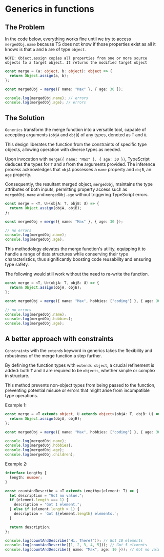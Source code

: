 # Generics in functions

## The Problem

In the code below, everything works fine until we try to access `mergedObj.name` because TS does not know if those properties exist as all it knows is that `a` and `b` are of type `object`.

`NOTE: Object.assign copies all properties from one or more source objects to a target object. It returns the modified target object`

```ts
const merge = (a: object, b: object): object => {
  return Object.assign(a, b);
};

const mergedObj = merge({ name: "Max" }, { age: 30 });

console.log(mergedObj.name); // errors
console.log(mergedObj.age); // errors
```

## The Solution

`Generics` transform the merge function into a versatile tool, capable of accepting arguments (`objA` and `objB`) of any types, denoted as `T` and `U`.

This design liberates the function from the constraints of specific type objects, allowing operation with diverse types as needed.

Upon invocation with `merge({ name: "Max" }, { age: 30 })`, TypeScript deduces the types for `T` and `U` from the arguments provided. The inference process acknowledges that `objA` possesses a `name` property and `objB`, an `age` property.

Consequently, the resultant merged object, `mergedObj`, maintains the type attributes of both inputs, permitting property access such as `mergedObj.name` and `mergedObj.age` without triggering TypeScript errors.

```ts
const merge = <T, U>(objA: T, objB: U) => {
  return Object.assign(objA, objB);
};

const mergedObj = merge({ name: "Max" }, { age: 30 });

// no errors
console.log(mergedObj.name);
console.log(mergedObj.age);
```

This methodology elevates the merge function's utility, equipping it to handle a range of data structures while conserving their type characteristics, thus significantly boosting code reusability and ensuring type safety.

The following would still work without the need to re-write the function.

```ts
const merge = <T, U>(objA: T, objB: U) => {
  return Object.assign(objA, objB);
};

const mergedObj = merge({ name: "Max", hobbies: ["coding"] }, { age: 30, children: false });

// no errors
console.log(mergedObj.name);
console.log(mergedObj.hobbies);
console.log(mergedObj.age);
```

## A better approach with constraints

`Constraints` with the `extends` keyword in generics takes the flexibility and robustness of the merge function a step further.

By defining the function types with `extends object`, a crucial refinement is added: both `T` and `U` are required to be `objects`, whether simple or complex in structure.

This method prevents non-object types from being passed to the function, preventing potential misuse or errors that might arise from incompatible type operations.

Example 1:

```ts
const merge = <T extends object, U extends object>(objA: T, objB: U) => {
  return Object.assign(objA, objB);
};

const mergedObj = merge({ name: "Max", hobbies: ["coding"] }, { age: 30, children: false });

console.log(mergedObj.name);
console.log(mergedObj.hobbies);
console.log(mergedObj.age);
console.log(mergedObj.children);
```

Example 2:

```ts
interface Lengthy {
  length: number;
}

const countAndDescribe = <T extends Lengthy>(element: T) => {
  let description = "Got no value.";
  if (element.length === 1) {
    description = "Got 1 element.";
  } else if (element.length > 1) {
    description = `Got ${element.length} elements.`;
  }

  return description;
};

console.log(countAndDescribe("Hi, There!")); // Got 10 elements
console.log(countAndDescribe([1, 2, 3, 4, 5])); // Got 5 elements
console.log(countAndDescribe({ name: "Max", age: 10 })); // Got no value // compilation error
```
